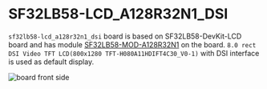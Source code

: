 # SF32LB58-LCD_A128R32N1_DSI
`sf32lb58-lcd_a128r32n1_dsi` board is based on SF32LB58-DevKit-LCD board and 
has module [SF32LB58-MOD-A128R32N1](https://wiki.sifli.com/silicon/%E6%A8%A1%E7%BB%84%E5%9E%8B%E5%8F%B7%E6%8C%87%E5%8D%97.html#sf32lb58-mod) on the board. 
`8.0 rect DSI Video TFT LCD(800x1280 TFT-H080A11HDIFT4C30_V0-1)` with DSI interface is used as default display.

![board front side](assets/SF32LB56x-DevKit-LCD_Front_Look.png)